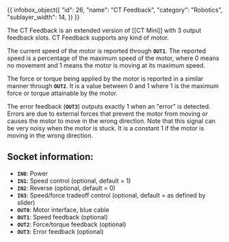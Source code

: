 {{ infobox_object({
	"id": 26,
	"name": "CT Feedback",
	"category": "Robotics",
	"sublayer_width": 14,
}) }}

The CT Feedback is an extended version of [[CT Mini]] with 3 output feedback slots. CT Feedback supports any kind of motor.

The current speed of the motor is reported through **`OUT1`**. The reported speed is a percentage of the maximum speed of the motor, where 0 means no movement and 1 means the motor is moving at its maximum speed.

The force or torque being applied by the motor is reported in a similar manner through **`OUT2`**. It is a value between 0 and 1 where 1 is the maximum force or torque attainable by the motor.

The error feedback (**`OUT3`**) outputs exactly 1 when an "error" is detected. Errors are due to external forces that prevent the motor from moving or causes the motor to move in the wrong direction. Note that this signal can be very noisy when the motor is stuck. It is a constant 1 if the motor is moving in the wrong direction.

## Socket information:
- **`IN0`**: Power
- **`IN1`**: Speed control (optional, default = 1)
- **`IN2`**: Reverse (optional, default = 0)
- **`IN3`**: Speed/force tradeoff control (optional, default = as defined by slider)
- **`OUT0`**: Motor interface, blue cable
- **`OUT1`**: Speed feedback (optional)
- **`OUT2`**: Force/torque feedback (optional)
- **`OUT3`**: Error feedback (optional)